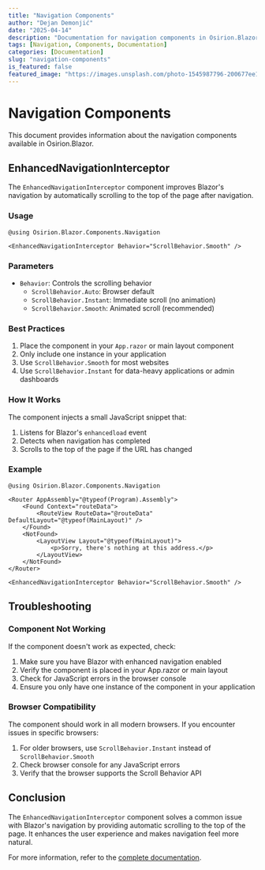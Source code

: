 ```yaml
---
title: "Navigation Components"
author: "Dejan Demonjić"
date: "2025-04-14"
description: "Documentation for navigation components in Osirion.Blazor."
tags: [Navigation, Components, Documentation]
categories: [Documentation]
slug: "navigation-components"
is_featured: false
featured_image: "https://images.unsplash.com/photo-1545987796-200677ee1011?ixlib=rb-4.0.3&auto=format&fit=crop&w=2070&q=80"
---
```


# Navigation Components

This document provides information about the navigation components available in Osirion.Blazor.

## EnhancedNavigationInterceptor

The `EnhancedNavigationInterceptor` component improves Blazor's navigation by automatically scrolling to the top of the page after navigation.

### Usage

```razor
@using Osirion.Blazor.Components.Navigation

<EnhancedNavigationInterceptor Behavior="ScrollBehavior.Smooth" />
```

### Parameters

- `Behavior`: Controls the scrolling behavior
  - `ScrollBehavior.Auto`: Browser default
  - `ScrollBehavior.Instant`: Immediate scroll (no animation)
  - `ScrollBehavior.Smooth`: Animated scroll (recommended)

### Best Practices

1. Place the component in your `App.razor` or main layout component
2. Only include one instance in your application
3. Use `ScrollBehavior.Smooth` for most websites
4. Use `ScrollBehavior.Instant` for data-heavy applications or admin dashboards

### How It Works

The component injects a small JavaScript snippet that:
1. Listens for Blazor's `enhancedload` event
2. Detects when navigation has completed
3. Scrolls to the top of the page if the URL has changed

### Example

```razor
@using Osirion.Blazor.Components.Navigation

<Router AppAssembly="@typeof(Program).Assembly">
    <Found Context="routeData">
        <RouteView RouteData="@routeData" DefaultLayout="@typeof(MainLayout)" />
    </Found>
    <NotFound>
        <LayoutView Layout="@typeof(MainLayout)">
            <p>Sorry, there's nothing at this address.</p>
        </LayoutView>
    </NotFound>
</Router>

<EnhancedNavigationInterceptor Behavior="ScrollBehavior.Smooth" />
```

## Troubleshooting

### Component Not Working

If the component doesn't work as expected, check:

1. Make sure you have Blazor with enhanced navigation enabled
2. Verify the component is placed in your App.razor or main layout
3. Check for JavaScript errors in the browser console
4. Ensure you only have one instance of the component in your application

### Browser Compatibility

The component should work in all modern browsers. If you encounter issues in specific browsers:

1. For older browsers, use `ScrollBehavior.Instant` instead of `ScrollBehavior.Smooth`
2. Check browser console for any JavaScript errors
3. Verify that the browser supports the Scroll Behavior API

## Conclusion

The `EnhancedNavigationInterceptor` component solves a common issue with Blazor's navigation by providing automatic scrolling to the top of the page. It enhances the user experience and makes navigation feel more natural.

For more information, refer to the [complete documentation](https://github.com/obrana-boranija/Osirion.Blazor).